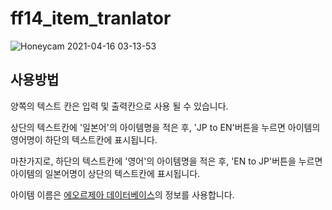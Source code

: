 # ff14_item_tranlator

![Honeycam 2021-04-16 03-13-53](https://user-images.githubusercontent.com/21221633/114918726-61385f00-9e62-11eb-8460-a490ea7384fe.gif)

## 사용방법
양쪽의 텍스트 칸은 입력 및 출력칸으로 사용 될 수 있습니다.

상단의 텍스트칸에 '일본어'의 아이템명을 적은 후, 'JP to EN'버튼을 누르면 아이템의 영어명이 하단의 텍스트칸에 표시됩니다.

마찬가지로, 하단의 텍스트칸에 '영어'의 아이템명을 적은 후, 'EN to JP'버튼을 누르면 아이템의 일본어명이 상단의 텍스트칸에 표시됩니다.

아이템 이름은 [에오르제아 데이터베이스](https://jp.finalfantasyxiv.com/lodestone/playguide/db/item/)의 정보를 사용합니다.